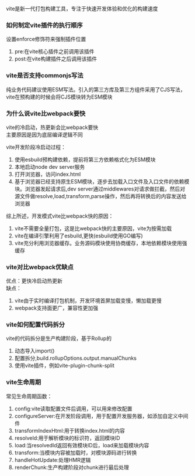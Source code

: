 vite是新一代打包构建工具，专注于快速开发体验和优化的构建速度    


### 如何制定vite插件的执行顺序
设置enforce修饰符来强制插件位置
1. pre:在vite核心插件之前调用该插件
2. post:在vite构建插件之后调用该插件   

### vite是否支持commonjs写法
纯业务代码建议使用ESM写法。引入的第三方库及第三方组件采用了CJS写法，vite在预构建的时候会将CJS模块转为ESM模块

### 为什么说vite比webpack要快
vite的冷启动，热更新会比webpack要快    
主要原因是因为底层编译逻辑不同    

vite开发阶段冷启动过程：  
1. 使用esbuild预构建依赖，提前将第三方依赖格式化为ESM模块
2. 本地启动node dev server服务
3. 打开浏览器，访问index.html
4. 基于浏览器已经支持原生ESM模块，逐步去加载入口文件及入口文件的依赖模块。浏览器发起请求后,dev server通过middlewares对请求做拦截，然后对源文件做resolve,load,transform,parse操作，然后再将转换后的内容发送给浏览器   

综上所述，开发模式vite比webpack快的原因：
1. vite不需要全量打包，这是比webpack快的主要原因，vite为按需加载 
2. vite在编译引擎利用了esbuild,更快(esbuild使用GO编写)
3. vite充分利用浏览器缓存。业务源码模块使用协商缓存，本地依赖模块使用强缓存   

### vite对比webpack优缺点
优点：更快冷启动热更新    
缺点：
1. vite由于实时编译打包机制，开发环境首屏加载变慢，懒加载更慢
2. webpack支持面更广，兼容性更加强

### vite如何配置代码拆分
vite的代码拆分是生产构建阶段，基于Rollup的
1. 动态导入import()
2. 配置拆分,build.rollupOptions.output.manualChunks   
3. 使用vite插件，例如vite-plugin-chunk-split  


### vite生命周期
常见生命周期函数：
1. config:vite读取配置文件后调用，可以用来修改配置
2. configureServer:在开发阶段调用，用于配置开发服务器，如添加自定义中间件  
3. transformIndexHtml:用于转换index.html的内容
4. resolveId:用于解析模块的标识符，返回模块ID
5. load:当resolvedId返回有效模块ID后，load来加载模块内容
6. transform:当模块内容被加载时，对模块源码进行转换    
7. handleHotUpdate:处理HMR逻辑    
8. renderChunk:生产构建阶段对chunk进行最后处理       

